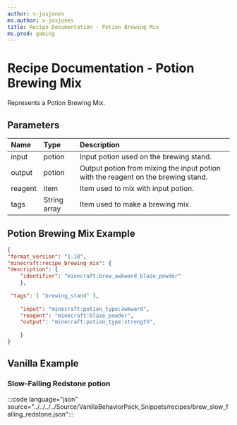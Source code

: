```yaml
---
author: v-josjones
ms.author: v-josjones
title: Recipe Documentation - Potion Brewing Mix
ms.prod: gaming
---
```


# Recipe Documentation - Potion Brewing Mix

Represents a Potion Brewing Mix.

## Parameters

|Name |Type |Description |
|:-----------|:-----------|:-----------|
|input| potion| Input potion used on the brewing stand. |
|output| potion| Output potion from mixing the input potion with the reagent on the brewing stand. |
|reagent| item| Item used to mix with input potion. |
|tags|String array | Item used to make a brewing mix. |

## Potion Brewing Mix Example

```JSON
{
"format_version": "1.18",
"minecraft:recipe_brewing_mix": {
"description": {
    "identifier": "minecraft:brew_awkward_blaze_powder"
    },
 
 "tags": [ "brewing_stand" ],
 
    "input": "minecraft:potion_type:awkward",
    "reagent": "minecraft:blaze_powder",
    "output": "minecraft:potion_type:strength",
 
    }
}
```

## Vanilla Example

### Slow-Falling Redstone potion

:::code language="json" source="../../../../Source/VanillaBehaviorPack_Snippets/recipes/brew_slow_falling_redstone.json":::
